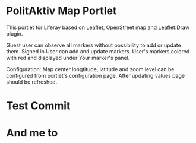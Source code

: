 # PolitAktiv Map Portlet
This portlet for Liferay based on [Leaflet](http://leafletjs.com), OpenStreet map and [Leaflet.Draw](https://github.com/Leaflet/Leaflet.draw) plugin.

Guest user can observe all markers without possibility to add or update them.
Signed in User can add and update markers. User's markers colored with red and displayed under Your marker's panel. 


Configuration:
	Map center longtitude, latitude and zoom level can be configured from portlet's configuration page. After updating values page should be refreshed.

# Test Commit
# And me to
